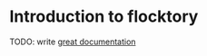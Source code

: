 # Introduction to flocktory

TODO: write [great documentation](http://jacobian.org/writing/what-to-write/)
